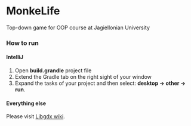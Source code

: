 # MonkeLife 

Top-down game for OOP course at Jagiellonian University

### How to run

#### IntelliJ

1. Open **build.grandle** project file
2. Extend the Gradle tab on the right sight of your window 
3. Expand the tasks of your project and then select: **desktop -> other -> run**.

#### Everything else

Please visit  [Libgdx wiki](https://libgdx.com/wiki/start/import-and-running).
